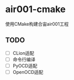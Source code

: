 # air001-cmake

使用CMake构建合宙air001工程

## TODO

* [ ] CLion适配
* [ ] 命令行编译
* [ ] PyOCD适配
* [ ] OpenOCD适配